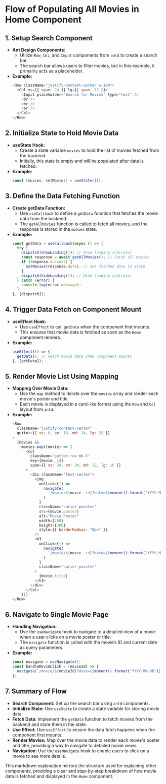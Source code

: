 # Flow of Populating All Movies in Home Component

## 1. **Setup Search Component**

- **Ant Design Components:**
  - Utilize `Row`, `Col`, and `Input` components from `antd` to create a search bar.
  - The search bar allows users to filter movies, but in this example, it primarily acts as a placeholder.
- **Example:**
  ```javascript
  <Row className="justify-content-center w-100">
    <Col xs={{ span: 24 }} lg={{ span: 12 }}>
      <Input placeholder="Search for Movies" type="text" />
      <br />
      <br />
      <br />
    </Col>
  </Row>
  ```

## 2. **Initialize State to Hold Movie Data**

- **useState Hook:**
  - Create a state variable `movies` to hold the list of movies fetched from the backend.
  - Initially, this state is empty and will be populated after data is fetched.
- **Example:**
  ```javascript
  const [movies, setMovies] = useState([]);
  ```

## 3. **Define the Data Fetching Function**

- **Create getData Function:**
  - Use `useCallback` to define a `getData` function that fetches the movie data from the backend.
  - The `getAllMovies` function is called to fetch all movies, and the response is stored in the `movies` state.
- **Example:**
  ```javascript
  const getData = useCallback(async () => {
    try {
      dispatch(showLoading()); // Show loading indicator
      const response = await getAllMovies(); // Fetch all movies
      if (response.success) {
        setMovies(response.data); // Set fetched data to state
      }
      dispatch(hideLoading()); // Hide loading indicator
    } catch (error) {
      console.log(error.message);
    }
  }, [dispatch]);
  ```

## 4. **Trigger Data Fetch on Component Mount**

- **useEffect Hook:**
  - Use `useEffect` to call `getData` when the component first mounts.
  - This ensures that movie data is fetched as soon as the `Home` component renders.
- **Example:**
  ```javascript
  useEffect(() => {
    getData(); // Fetch movie data when component mounts
  }, [getData]);
  ```

## 5. **Render Movie List Using Mapping**

- **Mapping Over Movie Data:**
  - Use the `map` method to iterate over the `movies` array and render each movie's poster and title.
  - Each movie is displayed in a card-like format using the `Row` and `Col` layout from `antd`.
- **Example:**
  ```javascript
  <Row
    className="justify-content-center"
    gutter={{ xs: 8, sm: 16, md: 24, lg: 32 }}
  >
    {movies &&
      movies.map((movie) => (
        <Col
          className="gutter-row mb-5"
          key={movie._id}
          span={{ xs: 24, sm: 24, md: 12, lg: 10 }}
        >
          <div className="text-center">
            <img
              onClick={() =>
                navigate(
                  `/movie/${movie._id}?date=${moment().format("YYYY-MM-DD")}`
                )
              }
              className="cursor-pointer"
              src={movie.poster}
              alt="Movie Poster"
              width={200}
              height={300}
              style={{ borderRadius: "8px" }}
            />
            <h3
              onClick={() =>
                navigate(
                  `/movie/${movie._id}?date=${moment().format("YYYY-MM-DD")}`
                )
              }
              className="cursor-pointer"
            >
              {movie.title}
            </h3>
          </div>
        </Col>
      ))}
  </Row>
  ```

## 6. **Navigate to Single Movie Page**

- **Handling Navigation:**
  - Use the `useNavigate` hook to navigate to a detailed view of a movie when a user clicks on a movie poster or title.
  - The `navigate` function is called with the movie’s ID and current date as query parameters.
- **Example:**
  ```javascript
  const navigate = useNavigate();
  const handleMovieClick = (movieId) => {
    navigate(`/movie/${movieId}?date=${moment().format("YYYY-MM-DD")}`);
  };
  ```

## 7. **Summary of Flow**

- **Search Component:** Set up the search bar using `antd` components.
- **Initialize State:** Use `useState` to create a state variable for storing movie data.
- **Fetch Data:** Implement the `getData` function to fetch movies from the backend and store them in the state.
- **Use Effect:** Use `useEffect` to ensure the data fetch happens when the component first mounts.
- **Render Movies:** Map over the movie data to render each movie's poster and title, providing a way to navigate to detailed movie views.
- **Navigation:** Use the `useNavigate` hook to enable users to click on a movie to see more details.

This markdown explanation mirrors the structure used for explaining other components, providing a clear and step-by-step breakdown of how movie data is fetched and displayed in the `Home` component.
